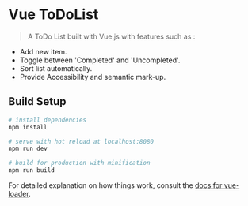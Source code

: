 # Vue ToDoList

> A ToDo List built with Vue.js with features such as :
- Add new item.
- Toggle between 'Completed' and 'Uncompleted'.
- Sort list automatically.
- Provide Accessibility and semantic mark-up.

## Build Setup

``` bash
# install dependencies
npm install

# serve with hot reload at localhost:8080
npm run dev

# build for production with minification
npm run build
```

For detailed explanation on how things work, consult the [docs for vue-loader](http://vuejs.github.io/vue-loader).
